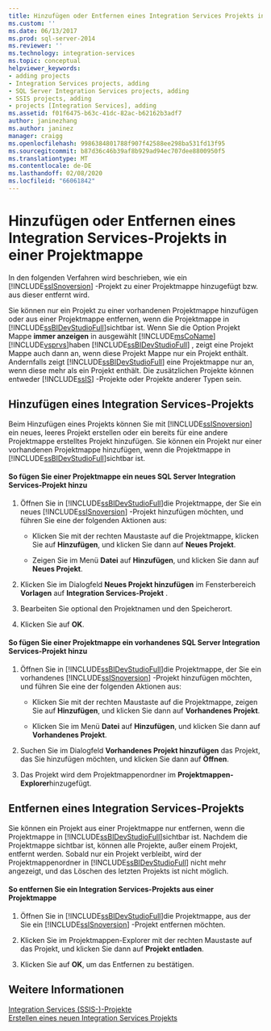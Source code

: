 ```yaml
---
title: Hinzufügen oder Entfernen eines Integration Services Projekts in einer Projekt Mappe | Microsoft-Dokumentation
ms.custom: ''
ms.date: 06/13/2017
ms.prod: sql-server-2014
ms.reviewer: ''
ms.technology: integration-services
ms.topic: conceptual
helpviewer_keywords:
- adding projects
- Integration Services projects, adding
- SQL Server Integration Services projects, adding
- SSIS projects, adding
- projects [Integration Services], adding
ms.assetid: f01f6475-b63c-41dc-82ac-b62162b3adf7
author: janinezhang
ms.author: janinez
manager: craigg
ms.openlocfilehash: 9986384801788f907f42588ee298ba531fd13f95
ms.sourcegitcommit: b87d36c46b39af8b929ad94ec707dee8800950f5
ms.translationtype: MT
ms.contentlocale: de-DE
ms.lasthandoff: 02/08/2020
ms.locfileid: "66061842"
---
```

# <a name="add-or-remove-an-integration-services-project-in-a-solution"></a>Hinzufügen oder Entfernen eines Integration Services-Projekts in einer Projektmappe
  In den folgenden Verfahren wird beschrieben, wie ein [!INCLUDE[ssISnoversion](../includes/ssisnoversion-md.md)] -Projekt zu einer Projektmappe hinzugefügt bzw. aus dieser entfernt wird.  
  
 Sie können nur ein Projekt zu einer vorhandenen Projektmappe hinzufügen oder aus einer Projektmappe entfernen, wenn die Projektmappe in [!INCLUDE[ssBIDevStudioFull](../includes/ssbidevstudiofull-md.md)]sichtbar ist. Wenn Sie die Option Projekt Mappe **immer anzeigen** in ausgewählt [!INCLUDE[msCoName](../includes/msconame-md.md)] [!INCLUDE[vsprvs](../includes/vsprvs-md.md)]haben [!INCLUDE[ssBIDevStudioFull](../includes/ssbidevstudiofull-md.md)] , zeigt eine Projekt Mappe auch dann an, wenn diese Projekt Mappe nur ein Projekt enthält. Andernfalls zeigt [!INCLUDE[ssBIDevStudioFull](../includes/ssbidevstudiofull-md.md)] eine Projektmappe nur an, wenn diese mehr als ein Projekt enthält. Die zusätzlichen Projekte können entweder [!INCLUDE[ssIS](../includes/ssis-md.md)] -Projekte oder Projekte anderer Typen sein.  
  
## <a name="adding-an-integration-services-project"></a>Hinzufügen eines Integration Services-Projekts  
 Beim Hinzufügen eines Projekts können Sie mit [!INCLUDE[ssISnoversion](../includes/ssisnoversion-md.md)] ein neues, leeres Projekt erstellen oder ein bereits für eine andere Projektmappe erstelltes Projekt hinzufügen. Sie können ein Projekt nur einer vorhandenen Projektmappe hinzufügen, wenn die Projektmappe in [!INCLUDE[ssBIDevStudioFull](../includes/ssbidevstudiofull-md.md)]sichtbar ist.  
  
#### <a name="to-add-a-new-integration-services-project-to-a-solution"></a>So fügen Sie einer Projektmappe ein neues SQL Server Integration Services-Projekt hinzu  
  
1.  Öffnen Sie in [!INCLUDE[ssBIDevStudioFull](../includes/ssbidevstudiofull-md.md)]die Projektmappe, der Sie ein neues [!INCLUDE[ssISnoversion](../includes/ssisnoversion-md.md)] -Projekt hinzufügen möchten, und führen Sie eine der folgenden Aktionen aus:  
  
    -   Klicken Sie mit der rechten Maustaste auf die Projektmappe, klicken Sie auf **Hinzufügen**, und klicken Sie dann auf **Neues Projekt**.  
  
    -   Zeigen Sie im Menü **Datei** auf **Hinzufügen**, und klicken Sie dann auf **Neues Projekt**.  
  
2.  Klicken Sie im Dialogfeld **Neues Projekt hinzufügen** im Fensterbereich **Vorlagen** auf **Integration Services-Projekt** .  
  
3.  Bearbeiten Sie optional den Projektnamen und den Speicherort.  
  
4.  Klicken Sie auf **OK**.  
  
#### <a name="to-add-an-existing-integration-services-project-to-a-solution"></a>So fügen Sie einer Projektmappe ein vorhandenes SQL Server Integration Services-Projekt hinzu  
  
1.  Öffnen Sie in [!INCLUDE[ssBIDevStudioFull](../includes/ssbidevstudiofull-md.md)]die Projektmappe, der Sie ein vorhandenes [!INCLUDE[ssISnoversion](../includes/ssisnoversion-md.md)] -Projekt hinzufügen möchten, und führen Sie eine der folgenden Aktionen aus:  
  
    -   Klicken Sie mit der rechten Maustaste auf die Projektmappe, zeigen Sie auf **Hinzufügen**, und klicken Sie dann auf **Vorhandenes Projekt**.  
  
    -   Klicken Sie im Menü **Datei** auf **Hinzufügen**, und klicken Sie dann auf **Vorhandenes Projekt**.  
  
2.  Suchen Sie im Dialogfeld **Vorhandenes Projekt hinzufügen** das Projekt, das Sie hinzufügen möchten, und klicken Sie dann auf **Öffnen**.  
  
3.  Das Projekt wird dem Projektmappenordner im **Projektmappen-Explorer**hinzugefügt.  
  
## <a name="removing-an-integration-services-project"></a>Entfernen eines Integration Services-Projekts  
 Sie können ein Projekt aus einer Projektmappe nur entfernen, wenn die Projektmappe in [!INCLUDE[ssBIDevStudioFull](../includes/ssbidevstudiofull-md.md)]sichtbar ist. Nachdem die Projektmappe sichtbar ist, können alle Projekte, außer einem Projekt, entfernt werden. Sobald nur ein Projekt verbleibt, wird der Projektmappenordner in [!INCLUDE[ssBIDevStudioFull](../includes/ssbidevstudiofull-md.md)] nicht mehr angezeigt, und das Löschen des letzten Projekts ist nicht möglich.  
  
#### <a name="to-remove-an-integration-services-project-from-a-solution"></a>So entfernen Sie ein Integration Services-Projekts aus einer Projektmappe  
  
1.  Öffnen Sie in [!INCLUDE[ssBIDevStudioFull](../includes/ssbidevstudiofull-md.md)]die Projektmappe, aus der Sie ein [!INCLUDE[ssISnoversion](../includes/ssisnoversion-md.md)] -Projekt entfernen möchten.  
  
2.  Klicken Sie im Projektmappen-Explorer mit der rechten Maustaste auf das Projekt, und klicken Sie dann auf **Projekt entladen**.  
  
3.  Klicken Sie auf **OK**, um das Entfernen zu bestätigen.  
  
## <a name="see-also"></a>Weitere Informationen  
 [Integration Services &#40;SSIS-&#41;-Projekte](integration-services-ssis-projects-and-solutions.md)   
 [Erstellen eines neuen Integration Services Projekts](../../2014/integration-services/create-a-new-integration-services-project.md)  
  
  
